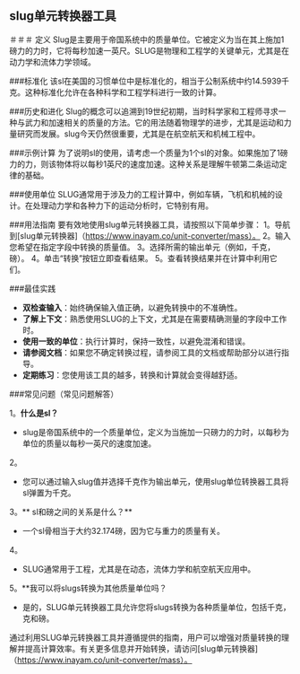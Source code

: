 ## slug单元转换器工具

＃＃＃ 定义
Slug是主要用于帝国系统中的质量单位。它被定义为当在其上施加1磅力的力时，它将每秒加速一英尺。SLUG是物理和工程学的关键单元，尤其是在动力学和流体力学领域。

###标准化
该sl在美国的习惯单位中是标准化的，相当于公制系统中约14.5939千克。这种标准化允许在各种科学和工程学科进行一致的计算。

###历史和进化
Slug的概念可以追溯到19世纪初期，当时科学家和工程师寻求一种与武力和加速相关的质量的方法。它的用法随着物理学的进步，尤其是运动和力量研究而发展。slug今天仍然很重要，尤其是在航空航天和机械工程中。

###示例计算
为了说明sl的使用，请考虑一个质量为1个sl的对象。如果施加了1磅力的力，则该物体将以每秒1英尺的速度加速。这种关系是理解牛顿第二条运动定律的基础。

###使用单位
SLUG通常用于涉及力的工程计算中，例如车辆，飞机和机械的设计。在处理动力学和各种力下的运动分析时，它特别有用。

###用法指南
要有效地使用slug单元转换器工具，请按照以下简单步骤：
1。导航到[slug单元转换器]（https://www.inayam.co/unit-converter/mass）。
2。输入您希望在指定字段中转换的质量值。
3。选择所需的输出单元（例如，千克，磅）。
4。单击“转换”按钮立即查看结果。
5。查看转换结果并在计算中利用它们。

###最佳实践
-  **双检查输入**：始终确保输入值正确，以避免转换中的不准确性。
-  **了解上下文**：熟悉使用SLUG的上下文，尤其是在需要精确测量的字段中工作时。
-  **使用一致的单位**：执行计算时，保持一致性，以避免混淆和错误。
-  **请参阅文档**：如果您不确定转换过程，请参阅工具的文档或帮助部分以进行指导。
-  **定期练习**：您使用该工具的越多，转换和计算就会变得越舒适。

###常见问题（常见问题解答）

1。**什么是sl？**
-  slug是帝国系统中的一个质量单位，定义为当施加一只磅力的力时，以每秒为单位的质量以每秒一英尺的速度加速。

2。
- 您可以通过输入slug值并选择千克作为输出单元，使用slug单位转换器工具将sl弹置为千克。

3。** sl和磅之间的关系是什么？**
- 一个sl骨相当于大约32.174磅，因为它与重力的质量有关。

4。
-  SLUG通常用于工程，尤其是在动态，流体力学和航空航天应用中。

5。**我可以将slugs转换为其他质量单位吗？
- 是的，SLUG单元转换器工具允许您将slugs转换为各种质量单位，包括千克，克和磅。

通过利用SLUG单元转换器工具并遵循提供的指南，用户可以增强对质量转换的理解并提高计算效率。有关更多信息并开始转换，请访问[slug单元转换器]（https://www.inayam.co/unit-converter/mass）。